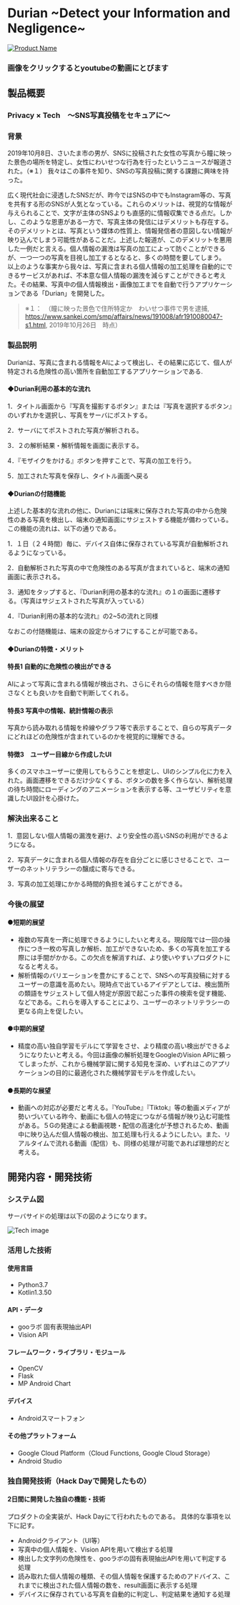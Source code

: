 # Durian ~Detect your Information and Negligence~

[![Product Name](image-samune.png)](https://youtu.be/2uta3dQ5xq0)
### 画像をクリックするとyoutubeの動画にとびます

## 製品概要
### Privacy × Tech　～SNS写真投稿をセキュアに～

### 背景
2019年10月8日、さいたま市の男が、SNSに投稿された女性の写真から瞳に映った景色の場所を特定し、女性にわいせつな行為を行ったというニュースが報道された。（※１）
我々はこの事件を知り、SNSの写真投稿に関する課題に興味を持った。

広く現代社会に浸透したSNSだが、昨今ではSNSの中でもInstagram等の、写真を共有する形のSNSが人気となっている。これらのメリットは、視覚的な情報が与えられることで、文字が主体のSNSよりも直感的に情報収集できる点だ。しかし、このような恩恵がある一方で、写真主体の発信にはデメリットも存在する。そのデメリットとは、写真という媒体の性質上、情報発信者の意図しない情報が映り込んでしまう可能性があることだ。上述した報道が、このデメリットを悪用した一例だと言える。個人情報の漏洩は写真の加工によって防ぐことができるが、一つ一つの写真を目視し加工するとなると、多くの時間を要してしまう。
以上のような事実から我々は、写真に含まれる個人情報の加工処理を自動的にできるサービスがあれば、不本意な個人情報の漏洩を減らすことができると考えた。その結果、写真中の個人情報検出・画像加工までを自動で行うアプリケーションである「Durian」を開発した。

> ※１：　（瞳に映った景色で住所特定か　わいせつ事件で男を逮捕, 
https://www.sankei.com/smp/affairs/news/191008/afr1910080047-s1.html, 
2019年10月26日　時点）

### 製品説明
Durianは、写真に含まれる情報をAIによって検出し、その結果に応じて、個人が特定される危険性の高い箇所を自動加工するアプリケーションである.

#### ◆Durian利用の基本的な流れ
1．タイトル画面から『写真を撮影するボタン』または『写真を選択するボタン』のいずれかを選択し、写真をサーバにポストする。

2．サーバにてポストされた写真が解析される。

3．２の解析結果・解析情報を画面に表示する。

4．『モザイクをかける』ボタンを押すことで、写真の加工を行う。

5．加工された写真を保存し、タイトル画面へ戻る

#### ◆Durianの付随機能
上述した基本的な流れの他に、Durianには端末に保存された写真の中から危険性のある写真を検出し、端末の通知画面にサジェストする機能が備わっている。この機能の流れは、以下の通りである。

1．１日（２４時間）毎に、デバイス自体に保存されている写真が自動解析されるようになっている。

2．自動解析された写真の中で危険性のある写真が含まれていると、端末の通知画面に表示される。

3．通知をタップすると、『Durian利用の基本的な流れ』の１の画面に遷移する。（写真はサジェストされた写真が入っている）

4．『Durian利用の基本的な流れ』の2~5の流れと同様

なおこの付随機能は、端末の設定からオフにすることが可能である。

#### ◆Durianの特徴・メリット

#### 特長1  自動的に危険性の検出ができる
AIによって写真に含まれる情報が検出され、さらにそれらの情報を隠すべきか隠さなくとも良いかを自動で判断してくれる。
#### 特長3  写真中の情報、統計情報の表示
写真から読み取れる情報を枠線やグラフ等で表示することで、自らの写真データにどれほどの危険性が含まれているのかを視覚的に理解できる。

#### 特徴3　ユーザー目線から作成したUI
多くのスマホユーザーに使用してもらうことを想定し、UIのシンプル化に力を入れた。画面遷移をできるだけ少なくする、ボタンの数を多く作らない、解析処理の待ち時間にローディングのアニメーションを表示する等、ユーザビリティを意識したUI設計を心掛けた。

### 解決出来ること
1．意図しない個人情報の漏洩を避け、より安全性の高いSNSの利用ができるようになる。

2．写真データに含まれる個人情報の存在を自分ごとに感じさせることで、ユーザーのネットリテラシーの醸成に寄与できる。

3．写真の加工処理にかかる時間的負担を減らすことができる。


### 今後の展望
#### ●短期的展望

- 複数の写真を一斉に処理できるようにしたいと考える。現段階では一回の操作につき一枚の写真しか解析、加工ができないため、多くの写真を加工する際には手間がかかる。この欠点を解消すれば、より使いやすいプロダクトになると考える。
- 解析情報のバリエーションを豊かにすることで、SNSへの写真投稿に対するユーザーの意識を高めたい。現時点で出ているアイデアとしては、検出箇所の類語をサジェストして個人特定が原因で起こった事件の検索を促す機能、などである。これらを導入することにより、ユーザーのネットリテラシーの更なる向上を促したい。

#### ●中期的展望
- 精度の高い独自学習モデルにて学習をさせ、より精度の高い検出ができるようになりたいと考える。今回は画像の解析処理をGoogleのVision APIに頼ってしまったが、これから機械学習に関する知見を深め、いずれはこのアプリケーションの目的に最適化された機械学習モデルを作成したい。

#### ●長期的な展望
- 動画への対応が必要だと考える。『YouTube』『Tiktok』等の動画メディアが勢いづいている昨今、動画にも個人の特定につながる情報が映り込む可能性がある。５Gの発達による動画視聴・配信の高速化が予想されるため、動画中に映り込んだ個人情報の検出、加工処理も行えるようにしたい。また、リアルタイムで流れる動画（配信）も、同様の処理が可能であれば理想的だと考える。


## 開発内容・開発技術
### システム図
サーバサイドの処理は以下の図のようになります。

![Tech image](system.PNG)
### 活用した技術
#### 使用言語
* Python3.7
* Kotlin1.3.50


#### API・データ
* gooラボ 固有表現抽出API
* Vision API


#### フレームワーク・ライブラリ・モジュール
* OpenCV
* Flask
* MP Android Chart


#### デバイス
* Androidスマートフォン

#### その他プラットフォーム
* Google Cloud Platform（Cloud Functions, Google Cloud Storage）
* Android Studio

### 独自開発技術（Hack Dayで開発したもの）
#### 2日間に開発した独自の機能・技術
プロダクトの全実装が、Hack Dayにて行われたものである。
具体的な事項を以下に記す。
- Androidクライアント（UI等）
- 写真中の個人情報を、Vision APIを用いて検出する処理
- 検出した文字列の危険性を、gooラボの固有表現抽出APIを用いて判定する処理
- 読み取れた個人情報の種類、その個人情報を保護するためのアドバイス、これまでに検出された個人情報の数を、result画面に表示する処理
- デバイスに保存されている写真を自動的に判定し、判定結果を通知する処理

